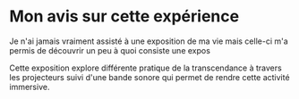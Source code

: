 # Mon avis sur cette expérience

Je n'ai jamais vraiment assisté à une exposition de ma vie mais celle-ci m'a permis de découvrir un peu à quoi consiste une expos




Cette exposition explore  différente pratique de la transcendance à travers les projecteurs suivi d'une bande sonore qui permet de rendre cette activité immersive.

